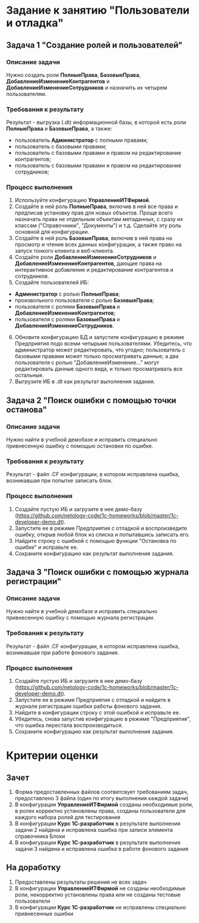 # Задание к занятию "Пользователи и отладка"

## Задача 1 "Создание ролей и пользователей"

### Описание задачи
Нужно создать роли **ПолныеПрава**, **БазовыеПрава**, **ДобавлениеИзменениеКонтрагентов** и **ДобавлениеИзменениеСотрудников** и назначить их четырем пользователям.

### Требования к результату
Результат - выгрузка (.dt) информационной базы, в которой есть роли **ПолныеПрава** и **БазовыеПрава**, а также:
- пользователь **Администратор** с полными правами;
- пользователь с базовыми правами;
- пользователь с базовыми правами и правом на редактирование контрагентов;
- пользователь с базовыми правами и правом на редактирование сотрудников;

### Процесс выполнения

1. Используйте конфигурацию **УправлениеИТФирмой**.
2. Создайте в ней роль **ПолныеПрава**, включив в ней все права и предписав установку прав для новых объектов. Проще всего назначать права не отдельным объектам метаданных, с сразу их классам ("Справочники", "Документы") и т.д. Сделайте эту роль основной для конфигурации.
3. Создайте в ней роль **БазовыеПрава**, включив в ней права на просмотр и чтение всех данных конфигурации, а также право на запуск тонкого клиента и веб-клиента.
4. Создайте роли **ДобавлениеИзменениеСотрудников** и **ДобавлениеИзменениеКонтрагентов**, дающие права на интерактивное добавление и редактирование контрагентов и сотрудников.
5. Создайте пользователей ИБ:
- **Администратор** с ролью **ПолныеПрава**;
- произвольного пользователя с ролью **БазовыеПрава**; 
- пользователя с ролями **БазовыеПрава** и **ДобавлениеИзменениеКонтрагентов**; 
- пользователя с ролями **БазовыеПрава** и **ДобавлениеИзменениеСотрудников**. 
6. Обновите конфигурацию БД и запустите конфигурацию в режиме Предприятия подо всеми четырьмя пользователями. Убедитесь, что администратор может редактировать, что угодно; пользователь с базовыми правами может только просматривать данные; а два пользователя с ролью "ДобавлениеИзменение..." могут редактировать данные одного вида, и только просматривать все остальные.
7. Выгрузите ИБ в .dt как результат выполнения задания.

## Задача 2 "Поиск ошибки с помощью точки останова"

### Описание задачи
Нужно найти в учебной демобазе и исправить специально привнесенную ошибку с помощью остановки по ошибке.

### Требования к результату
Результат - файл .CF конфигурации, в котором исправлена ошибка, возникавшая при попытке записать блок.

### Процесс выполнения
1. Создайте пустую ИБ и загрузите в нее демо-базу (https://github.com/netology-code/1c-homeworks/blob/master/1c-developer-demo.dt).
2. Запустите ее в режиме Предприятия с отладкой и воспроизведите ошибку, открыв любой блок из списка и попытавшись записать его.
3. Найдите строку с ошибкой с помощью функции "Остановка по ошибке" и исправьте ее.
4. Сохраните конфигурацию как результат выполнения задания.

## Задача 3 "Поиск ошибки с помощью журнала регистрации"

### Описание задачи
Нужно найти в учебной демобазе и исправить специально привнесенную ошибку с помощью журнала регистрации.

### Требования к результату
Результат - файл .CF конфигурации, в котором исправлена ошибка, возникавшая при работе фонового задания.

### Процесс выполнения
1. Создайте пустую ИБ и загрузите в нее демо-базу (https://github.com/netology-code/1c-homeworks/blob/master/1c-developer-demo.dt).
2. Запустите ее в режиме Предприятия с отладкой и найдите в журнале регистрации ошибки работы фонового задания.
3. Найдите в конфигурации строку с этой ошибкой и исправьте ее.
4. Убедитесь, снова запустив конфигурацию в режиме "Предприятия", что ошибка перестала воспроизводиться.
5. Сохраните конфигурацию как результат выполнения задания.

# Критерии оценки

## Зачет
1. Форма предоставленных файлов соответсвует требованиям задач, предоставлено 3 файла (один по итогу выполнения каждой задачи)
2. В конфигурации **УправлениеИТФирмой** созданы необходимые роли, в ролях корректно установлены права, созданы пользователи для каждого набора ролей для тестирования
3. В конфигурации **Курс 1С-разработчик** в результате выполнения задачи 2 найдена и исправлена ошибка при записи элемента справочника Блоки
4. В конфигурации **Курс 1С-разработчик** в результате выполнения задачи 3 найдена и исправлена ошибка в работе фонового задания

## На доработку
1. Предоставлены результаты решения не всех задач
2. В конфигурации **УправлениеИТФирмой** не созданы необходимые роли, некорректно установлены права или не созданы тестовые пользователи
3. В конфигурации **Курс 1С-разработчик** не исправлены специально привнесенные ошибки
